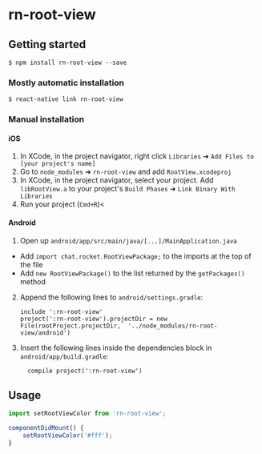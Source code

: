 # rn-root-view

## Getting started

`$ npm install rn-root-view --save`

### Mostly automatic installation

`$ react-native link rn-root-view`

### Manual installation


#### iOS

1. In XCode, in the project navigator, right click `Libraries` ➜ `Add Files to [your project's name]`
2. Go to `node_modules` ➜ `rn-root-view` and add `RootView.xcodeproj`
3. In XCode, in the project navigator, select your project. Add `libRootView.a` to your project's `Build Phases` ➜ `Link Binary With Libraries`
4. Run your project (`Cmd+R`)<

#### Android

1. Open up `android/app/src/main/java/[...]/MainApplication.java`
  - Add `import chat.rocket.RootViewPackage;` to the imports at the top of the file
  - Add `new RootViewPackage()` to the list returned by the `getPackages()` method
2. Append the following lines to `android/settings.gradle`:
  	```
  	include ':rn-root-view'
  	project(':rn-root-view').projectDir = new File(rootProject.projectDir, 	'../node_modules/rn-root-view/android')
  	```
3. Insert the following lines inside the dependencies block in `android/app/build.gradle`:
  	```
      compile project(':rn-root-view')
  	```


## Usage
```javascript
import setRootViewColor from 'rn-root-view';

componentDidMount() {
	setRootViewColor('#fff');
}
```
